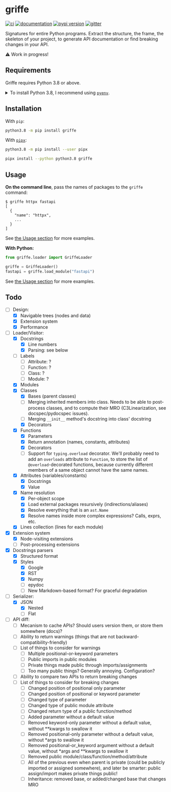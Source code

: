 # griffe

[![ci](https://github.com/pawamoy/griffe/workflows/ci/badge.svg)](https://github.com/pawamoy/griffe/actions?query=workflow%3Aci)
[![documentation](https://img.shields.io/badge/docs-mkdocs%20material-blue.svg?style=flat)](https://pawamoy.github.io/griffe/)
[![pypi version](https://img.shields.io/pypi/v/griffe.svg)](https://pypi.org/project/griffe/)
[![gitter](https://badges.gitter.im/join%20chat.svg)](https://gitter.im/griffe/community)

Signatures for entire Python programs. Extract the structure, the frame, the skeleton of your project, to generate API documentation or find breaking changes in your API.

:warning: Work in progress!

## Requirements

Griffe requires Python 3.8 or above.

<details>
<summary>To install Python 3.8, I recommend using <a href="https://github.com/pyenv/pyenv"><code>pyenv</code></a>.</summary>

```bash
# install pyenv
git clone https://github.com/pyenv/pyenv ~/.pyenv

# setup pyenv (you should also put these three lines in .bashrc or similar)
export PATH="${HOME}/.pyenv/bin:${PATH}"
export PYENV_ROOT="${HOME}/.pyenv"
eval "$(pyenv init - bash)"

# install Python 3.8
pyenv install 3.8.12

# make it available globally
pyenv global system 3.8.12
```
</details>

## Installation

With `pip`:
```bash
python3.8 -m pip install griffe
```

With [`pipx`](https://github.com/pipxproject/pipx):
```bash
python3.8 -m pip install --user pipx

pipx install --python python3.8 griffe
```

## Usage

**On the command line**, pass the names of packages to the `griffe` command:

```console
$ griffe httpx fastapi
[
  {
    "name": "httpx",
    ...
  }
]
```

See [the Usage section](https://pawamoy.github.io/griffe/usage/#on-the-command-line) for more examples.

**With Python:**

```python
from griffe.loader import GriffeLoader

griffe = GriffeLoader()
fastapi = griffe.load_module("fastapi")
```

See [the Usage section](https://pawamoy.github.io/griffe/usage/#with-python) for more examples.

## Todo

- [ ] Design:
    - [x] Navigable trees (nodes and data)
    - [x] Extension system
    - [x] Performance
- [ ] Loader/Visitor:
    - [x] Docstrings
        - [x] Line numbers
        - [x] Parsing: see below
    - [ ] Labels
        - [ ] Attribute: ?
        - [ ] Function: ?
        - [ ] Class: ?
        - [ ] Module: ?
    - [x] Modules
    - [x] Classes
        - [x] Bases (parent classes)
        - [ ] Merging inherited members into class.
              Needs to be able to post-process classes,
              and to compute their MRO (C3Linearization, see docspec/pydocspec issues).
        - [ ] Merging `__init__` method's docstring into class' docstring
        - [x] Decorators
    - [x] Functions
        - [x] Parameters
        - [x] Return annotation (names, constants, attributes)
        - [x] Decorators
        - [ ] Support for `typing.overload` decorator.
              We'll probably need to add an `overloads` attribute to `Function`,
              to store the list of `@overload`-decorated functions,
              because currently different members of a same object cannot have the same names.
    - [x] Attributes (variables/constants)
        - [x] Docstrings
        - [x] Value
    - [x] Name resolution
        - [x] Per-object scope
        - [x] Load external packages resursively (indirections/aliases)
        - [x] Resolve everything that is an `ast.Name`
        - [x] Resolve names inside more complex expressions? Calls, exprs, etc.
    - [x] Lines collection (lines for each module)
- [x] Extension system
    - [x] Node-visiting extensions
    - [ ] Post-processing extensions
- [x] Docstrings parsers
    - [x] Structured format
    - [x] Styles
        - [x] Google
        - [x] RST
        - [x] Numpy
        - [ ] epydoc
        - [ ] New Markdown-based format? For graceful degradation
- [ ] Serializer:
    - [x] JSON
        - [x] Nested
        - [ ] Flat
- [ ] API diff:
    - [ ] Mecanism to cache APIs? Should users version them, or store them somewhere (docs)?
    - [ ] Ability to return warnings (things that are not backward-compatibility-friendly)
    - [ ] List of things to consider for warnings
        - [ ] Multiple positional-or-keyword parameters
        - [ ] Public imports in public modules
        - [ ] Private things made public through imports/assignments
        - [ ] Too many public things? Generally annoying. Configuration?
    - [ ] Ability to compare two APIs to return breaking changes
    - [ ] List of things to consider for breaking changes
        - [ ] Changed position of positional only parameter
        - [ ] Changed position of positional or keyword parameter
        - [ ] Changed type of parameter
        - [ ] Changed type of public module attribute
        - [ ] Changed return type of a public function/method
        - [ ] Added parameter without a default value
        - [ ] Removed keyword-only parameter without a default value, without **kwargs to swallow it
        - [ ] Removed positional-only parameter without a default value, without *args to swallow it
        - [ ] Removed positional-or_keyword argument without a default value, without *args and **kwargs to swallow it
        - [ ] Removed public module/class/function/method/attribute
        - [ ] All of the previous even when parent is private (could be publicly imported or assigned somewhere),
              and later be smarter: public assign/import makes private things public!
        - [ ] Inheritance: removed base, or added/changed base that changes MRO
